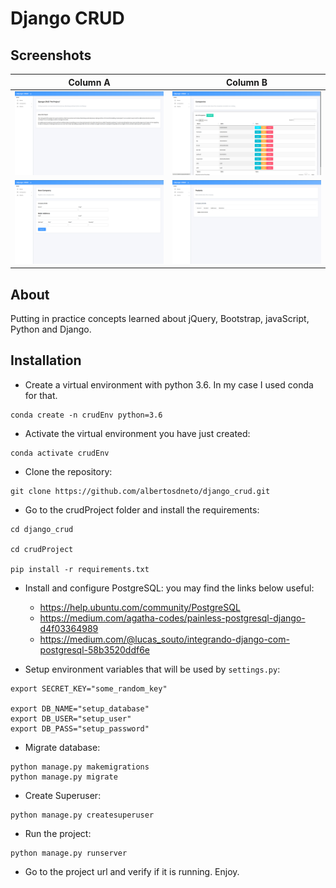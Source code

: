 # Django CRUD


## Screenshots

| Column A                        | Column B                        | 
|---------------------------------|---------------------------------|
| ![Home](screenshots/01.png)     | ![Companies](screenshots/02.png)|                            
| ![NewComp](screenshots/03.png)  | ![InfoComp](screenshots/04.png) |

## About

Putting in practice concepts learned about jQuery, Bootstrap, javaScript, Python and Django.

## Installation

- Create a virtual environment with python 3.6. In my case I used conda for that.
```shell
conda create -n crudEnv python=3.6
```
- Activate the virtual environment you have just created:
```shell
conda activate crudEnv
```
- Clone the repository:
```shell
git clone https://github.com/albertosdneto/django_crud.git
```
- Go to the crudProject folder and install the requirements:
```shell
cd django_crud

cd crudProject

pip install -r requirements.txt
```
- Install and configure PostgreSQL: you may find the links below useful:
  - <https://help.ubuntu.com/community/PostgreSQL>
  - <https://medium.com/agatha-codes/painless-postgresql-django-d4f03364989>
  - <https://medium.com/@lucas_souto/integrando-django-com-postgresql-58b3520ddf6e>

- Setup environment variables that will be used by ```settings.py```:
``` shell
export SECRET_KEY="some_random_key"

export DB_NAME="setup_database"
export DB_USER="setup_user"
export DB_PASS="setup_password"
```

- Migrate database:
```shell
python manage.py makemigrations
python manage.py migrate
```
- Create Superuser:
```shell
python manage.py createsuperuser
```
- Run the project:
```shell
python manage.py runserver
```
- Go to the project url and verify if it is running. Enjoy.
